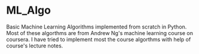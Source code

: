 # ML_Algo
Basic Machine Learning Algorithms implemented from scratch in Python. Most of these algorthms are from Andrew Ng's machine learning course on coursera. I have tried to implement most the course algorthms with help of course's lecture notes.

